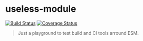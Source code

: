 # useless-module

[![Build Status](https://travis-ci.org/nutshell-lab/useless-module.svg?branch=master)](https://travis-ci.org/nutshell-lab/useless-module)
[![Coverage Status](https://coveralls.io/repos/github/nutshell-lab/useless-module/badge.svg?branch=master)](https://coveralls.io/github/nutshell-lab/useless-module?branch=master)

> Just a playground to test build and CI tools arround ESM.
